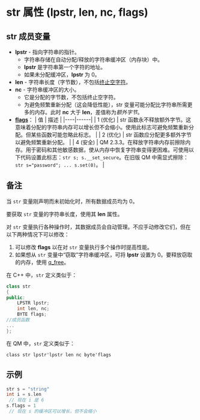 # str 属性 (lpstr, len, nc, flags)

## str 成员变量

- **lpstr** - 指向字符串的指针。
  - 字符串存储在自动分配/释放的字符串缓冲区（内存块）中。
  - **lpstr** 是字符串第一个字符的地址。
  - 如果未分配缓冲区，**lpstr** 为 0。
- **len** - 字符串长度（字节数），不包括[终止空字符](IDH_STRINGS.md)。
- **nc** - 字符串缓冲区的大小。
  - 它是分配的字节数，不包括终止空字符。
  - 为避免频繁重新分配（这会降低性能），str 变量可能分配比字符串所需更多的内存。此时 **nc** 大于 **len**，差值称为*额外字节*。
- **[flags](../Other/IDP_FLAGS.md)**：
  | 值 | 描述 |
  |----|------|
  | 1 (优化) | str 函数永不释放额外字节。这意味着分配的字符串内存可以增长但不会缩小。使用此标志可避免频繁重新分配。但某些函数可能忽略此标志。 |
  | 2 (优化) | str 函数应分配更多额外字节以避免频繁重新分配。 |
  | 4 (安全) | QM 2.3.3。在释放字符串内存前擦除内存。用于密码和其他敏感数据，使从内存中恢复字符串变得更困难。可使用以下代码设置此标志：`str s; s.__set_secure`。在旧版 QM 中需显式擦除：`str s="password"; ... s.set(0)`。 |

## 备注

当 `str` 变量刚声明而未初始化时，所有数据成员均为 0。

要获取 `str` 变量的字符串长度，使用其 **len** 属性。

对 `str` 变量执行各种操作时，其数据成员会自动管理。不应手动修改它们，但在以下两种情况下可以修改：

1. 可以修改 **flags** 以在对 `str` 变量执行多个操作时提高性能。
2. 如果想从 `str` 变量中“窃取”字符串缓冲区，可将 **lpstr** 设置为 0。要释放窃取的内存，使用 [q_free](../User/IDP_QMDLL.md#q_free)。

在 C++ 中，`str` 定义类似于：

```cpp
class str
{
public:
    LPSTR lpstr;
    int len, nc;
    BYTE flags;
//成员函数
...
};
```

在 QM 中，`str` 定义类似于：

```
class str lpstr'lpstr len nc byte'flags
```

## 示例

```cpp
str s = "string"
int i = s.len
 // 现在 i 是 6
s.flags = 1
 // 现在 s 的缓冲区可以增长，但不会缩小
```